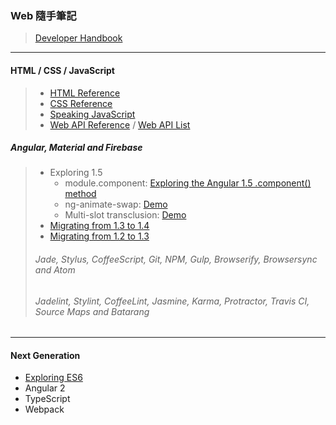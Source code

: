 ### Web 隨手筆記
> [Developer Handbook](http://www.frontendhandbook.com/)

***

#### HTML / CSS / JavaScript
> * [HTML Reference](https://www.w3.org/TR/html51/index.html)
> * [CSS Reference](http://tympanus.net/codrops/css_reference/)
> * [Speaking JavaScript](http://speakingjs.com/es5/)
> * [Web API Reference](https://developer.mozilla.org/en-US/docs/Web/API) / [Web API List](https://github.com/Shyam-Chen/Web-Cheat-Sheet/blob/master/Web-API-List.md)

##### Angular, Material and Firebase
> * Exploring 1.5
>   * module.component: [Exploring the Angular 1.5 .component() method](https://toddmotto.com/exploring-the-angular-1-5-component-method/)<br>
>   * ng-animate-swap: [Demo](http://plnkr.co/edit/xAuvOc7lkNvs0TsUiysj?p=preview)<br>
>   * Multi-slot transclusion: [Demo](http://plnkr.co/edit/73qiILR5JRrg0NBlqw10?p=preview)<br>
> * [Migrating from 1.3 to 1.4](https://docs.angularjs.org/guide/migration#migrating-from-1-3-to-1-4)<br>
> * [Migrating from 1.2 to 1.3](https://docs.angularjs.org/guide/migration#migrating-from-1-2-to-1-3)<br>
> ###### Jade, Stylus, CoffeeScript, Git, NPM, Gulp, Browserify, Browsersync and Atom
> ###### Jadelint, Stylint, CoffeeLint, Jasmine, Karma, Protractor, Travis CI, Source Maps and Batarang

***

#### Next Generation
* [Exploring ES6](http://exploringjs.com/es6/)
* Angular 2
* TypeScript
* Webpack
